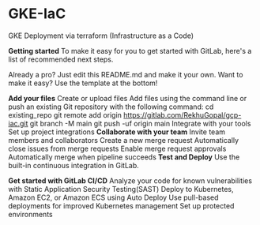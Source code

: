 # GKE-IaC
GKE Deployment via terraform (Infrastructure as a Code)

**Getting started**
To make it easy for you to get started with GitLab, here's a list of recommended next steps.

Already a pro? Just edit this README.md and make it your own. Want to make it easy? Use the template at the bottom!

**Add your files**
 Create or upload files
 Add files using the command line or push an existing Git repository with the following command:
cd existing_repo
git remote add origin https://gitlab.com/RekhuGopal/gcp-iac.git
git branch -M main
git push -uf origin main
Integrate with your tools
 Set up project integrations
**Collaborate with your team**
 Invite team members and collaborators
 Create a new merge request
 Automatically close issues from merge requests
 Enable merge request approvals
 Automatically merge when pipeline succeeds
**Test and Deploy**
Use the built-in continuous integration in GitLab.

 **Get started with GitLab CI/CD**
 Analyze your code for known vulnerabilities with Static Application Security Testing(SAST)
 Deploy to Kubernetes, Amazon EC2, or Amazon ECS using Auto Deploy
 Use pull-based deployments for improved Kubernetes management
 Set up protected environments
